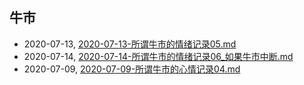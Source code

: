## 牛市
* 2020-07-13, [2020-07-13-所谓牛市的情绪记录05.md](../posts/2020-07-13-所谓牛市的情绪记录05.md)
* 2020-07-14, [2020-07-14-所谓牛市的情绪记录06_如果牛市中断.md](../posts/2020-07-14-所谓牛市的情绪记录06_如果牛市中断.md)
* 2020-07-09, [2020-07-09-所谓牛市的心情记录04.md](../posts/2020-07-09-所谓牛市的心情记录04.md)